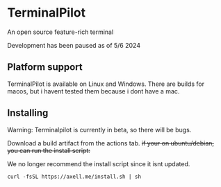 # TerminalPilot
An open source feature-rich terminal

Development has been paused as of 5/6 2024
## Platform support
TerminalPilot is available on Linux and Windows. There are builds for macos, but i havent tested them because i dont have a mac.
## Installing
Warning: Terminalpilot is currently in beta, so there will be bugs.

Download a build artifact from the actions tab. ~~if your on ubuntu/debian, you can run the install script:~~

We no longer recommend the install script since it isnt updated.
```
curl -fsSL https://axell.me/install.sh | sh
```
